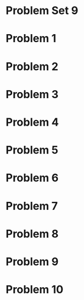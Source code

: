 # Problem Set 9

# Problem 1

# Problem 2

# Problem 3

# Problem 4

# Problem 5

# Problem 6

# Problem 7

# Problem 8

# Problem 9

# Problem 10
